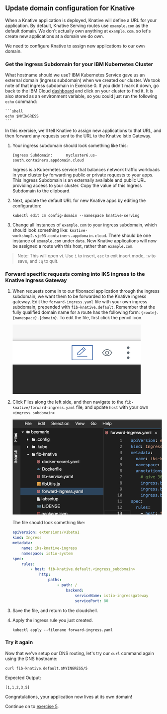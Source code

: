 ## Update domain configuration for Knative
When a Knative application is deployed, Knative will define a URL for your application. By default, Knative Serving routes use `example.com` as the default domain. We don't actually own anything at `example.com`, so let's create new applications at a domain we do own.

We need to configure Knative to assign new applications to our own domain.

### Get the Ingress Subdomain for your IBM Kubernetes Cluster
What hostname should we use? IBM Kubernetes Service gave us an external domain (ingress subdomain) when we created our cluster. We took note of that ingress subdomain in Exercise 0. If you didn't mark it down, go back to the IBM Cloud [dashboard](https://cloud.ibm.com/containers-kubernetes/clusters) and click on your cluster to find it. It is also stored as an environment variable, so you could just run the following `echo` command:

	```shell
	echo $MYINGRESS
	```

In this exercise, we'll tell Knative to assign new applications to that URL, and then forward any requests sent to the URL to the Knative Istio Gateway.

1. Your ingress subdomain should look something like this:

	```
	Ingress Subdomain:      mycluster6.us-south.containers.appdomain.cloud   
	```

	Ingress is a Kubernetes service that balances network traffic workloads in your cluster by forwarding public or private requests to your apps. This Ingress Subdomain is an externally available and public URL providing access to your cluster. Copy the value of this Ingress Subdomain to the clipboard.

2. Next, update the default URL for new Knative apps by editing the configuration:

	```
	kubectl edit cm config-domain --namespace knative-serving
	```

3. Change all instances of `example.com` to your ingress subdomain, which should look something like: `knative-workshop2.sjc03.containers.appdomain.cloud`. There should be one instance of `example.com` under `data`. New Knative applications will now be assigned a route with this host, rather than `example.com`.  

> Note: This will open vi. Use `i` to insert, `esc` to exit insert mode, `:w` to save, and `:q` to quit.

### Forward specific requests coming into IKS ingress to the Knative Ingress Gateway

1. When requests come in to our fibonacci application through the ingress subdomain, we want them to be forwarded to the Knative ingress gateway. Edit the `forward-ingress.yaml` file with your own ingress subdomain, prepended with `fib-knative.default`. Remember that the fully qualified domain name for a route has the following form: `{route}.{namespace}.{domain}`. To edit the file, first click the pencil icon.

    ![](../README_images/pencil.png)

2. Click Files along the left side, and then navigate to the `fib-knative/forward-ingress.yaml` file, and update `host` with your own `<ingress_subdomain>`

    ![](../README_images/forwardIngressfile.png)

	The file should look something like:

	```yaml
	apiVersion: extensions/v1beta1
	kind: Ingress
	metadata:
		name: iks-knative-ingress
		namespace: istio-system
	spec:
		rules:
			- host: fib-knative.default.<ingress_subdomain>
				http:
					paths:
						- path: /
							backend:
								serviceName: istio-ingressgateway
								servicePort: 80
	```

3. Save the file, and return to the cloudshell.

2. Apply the ingress rule you just created.

	```
	kubectl apply --filename forward-ingress.yaml
	```

### Try it again

Now that we've setup our DNS routing, let's try our `curl` command again using the DNS hostname:

```
curl fib-knative.default.$MYINGRESS/5
```

Expected Output:
```
[1,1,2,3,5]
```

Congratulations, your application now lives at its own domain!

Continue on to [exercise 5](../exercise-5/README.md).